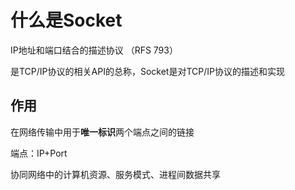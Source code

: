 # 什么是Socket

IP地址和端口结合的描述协议 （RFS 793）

是TCP/IP协议的相关API的总称，Socket是对TCP/IP协议的描述和实现

## 作用

在网络传输中用于**唯一标识**两个端点之间的链接

端点：IP+Port

协同网络中的计算机资源、服务模式、进程间数据共享
